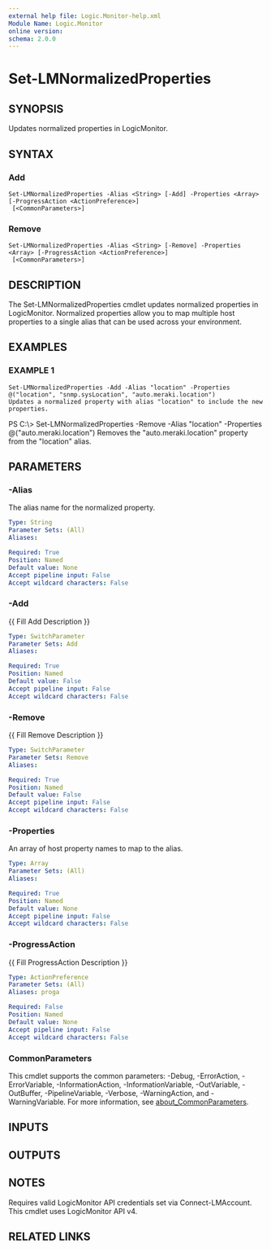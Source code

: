 ```yaml
---
external help file: Logic.Monitor-help.xml
Module Name: Logic.Monitor
online version:
schema: 2.0.0
---
```


# Set-LMNormalizedProperties

## SYNOPSIS
Updates normalized properties in LogicMonitor.

## SYNTAX

### Add
```
Set-LMNormalizedProperties -Alias <String> [-Add] -Properties <Array> [-ProgressAction <ActionPreference>]
 [<CommonParameters>]
```

### Remove
```
Set-LMNormalizedProperties -Alias <String> [-Remove] -Properties <Array> [-ProgressAction <ActionPreference>]
 [<CommonParameters>]
```

## DESCRIPTION
The Set-LMNormalizedProperties cmdlet updates normalized properties in LogicMonitor.
Normalized properties allow you to map multiple host properties to a single alias that can be used across your environment.

## EXAMPLES

### EXAMPLE 1
```
Set-LMNormalizedProperties -Add -Alias "location" -Properties @("location", "snmp.sysLocation", "auto.meraki.location")
Updates a normalized property with alias "location" to include the new properties.
```

PS C:\\\> Set-LMNormalizedProperties -Remove -Alias "location" -Properties @("auto.meraki.location")
Removes the "auto.meraki.location" property from the "location" alias.

## PARAMETERS

### -Alias
The alias name for the normalized property.

```yaml
Type: String
Parameter Sets: (All)
Aliases:

Required: True
Position: Named
Default value: None
Accept pipeline input: False
Accept wildcard characters: False
```

### -Add
{{ Fill Add Description }}

```yaml
Type: SwitchParameter
Parameter Sets: Add
Aliases:

Required: True
Position: Named
Default value: False
Accept pipeline input: False
Accept wildcard characters: False
```

### -Remove
{{ Fill Remove Description }}

```yaml
Type: SwitchParameter
Parameter Sets: Remove
Aliases:

Required: True
Position: Named
Default value: False
Accept pipeline input: False
Accept wildcard characters: False
```

### -Properties
An array of host property names to map to the alias.

```yaml
Type: Array
Parameter Sets: (All)
Aliases:

Required: True
Position: Named
Default value: None
Accept pipeline input: False
Accept wildcard characters: False
```

### -ProgressAction
{{ Fill ProgressAction Description }}

```yaml
Type: ActionPreference
Parameter Sets: (All)
Aliases: proga

Required: False
Position: Named
Default value: None
Accept pipeline input: False
Accept wildcard characters: False
```

### CommonParameters
This cmdlet supports the common parameters: -Debug, -ErrorAction, -ErrorVariable, -InformationAction, -InformationVariable, -OutVariable, -OutBuffer, -PipelineVariable, -Verbose, -WarningAction, and -WarningVariable. For more information, see [about_CommonParameters](http://go.microsoft.com/fwlink/?LinkID=113216).

## INPUTS

## OUTPUTS

## NOTES
Requires valid LogicMonitor API credentials set via Connect-LMAccount.
This cmdlet uses LogicMonitor API v4.

## RELATED LINKS

